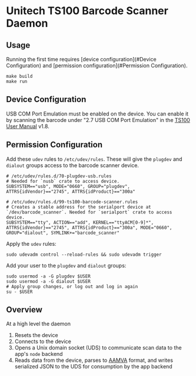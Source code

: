 # Unitech TS100 Barcode Scanner Daemon

## Usage

Running the first time requires [device configuration](#Device Configuration)
and [permission configuration](#Permission Configuration).

```
make build
make run
```

## Device Configuration

USB COM Port Emulation must be enabled on the device. You can enable it by
scanning the barcode under "2.7 USB COM Port Emulation" in the
[TS100 User Manual](https://www.ute.com/en/products/detail/TS100) v1.8.

## Permission Configuration

Add these `udev` rules to `/etc/udev/rules`. These will give the `plugdev` and
`dialout` groups access to the barcode scanner device.

```
# /etc/udev/rules.d/70-plugdev-usb.rules
# Needed for `nusb` crate to access device.
SUBSYSTEM=="usb", MODE="0660", GROUP="plugdev", ATTRS{idVendor}=="2745", ATTRS{idProduct}=="300a"
```

```
# /etc/udev/rules.d/99-ts100-barcode-scanner.rules
# Creates a stable address for the serialport device at `/dev/barcode_scanner`. Needed for `serialport` crate to access device.
SUBSYSTEM=="tty", ACTION=="add", KERNEL=="ttyACM[0-9]*", ATTRS{idVendor}=="2745", ATTRS{idProduct}=="300a", MODE="0660", GROUP="dialout", SYMLINK+="barcode_scanner"
```

Apply the `udev` rules:

```
sudo udevadm control --reload-rules && sudo udevadm trigger
```

Add your user to the `plugdev` and `dialout` groups:

```
sudo usermod -a -G plugdev $USER
sudo usermod -a -G dialout $USER
# Apply group changes, or log out and log in again
su - $USER
```

## Overview

At a high level the daemon

1. Resets the device
2. Connects to the device
3. Opens a Unix domain socket (UDS) to communicate scan data to the app's `node`
   backend
4. Reads data from the device, parses to
   [AAMVA](https://www.aamva.org/getmedia/99ac7057-0f4d-4461-b0a2-3a5532e1b35c/AAMVA-2020-DLID-Card-Design-Standard.pdf)
   format, and writes serialized JSON to the UDS for consumption by the app
   backend

